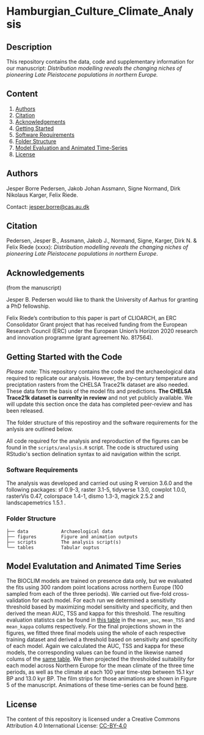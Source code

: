 # Hamburgian_Culture_Climate_Analysis

## Description

This repository contains the data, code and supplementary information for our manuscript: _Distribution modelling reveals the changing niches of pioneering Late Pleistocene populations in northern Europe._

## Content
1. [Authors](#Authors)
2. [Citation](#Citation)
3. [Acknowledgements](#Acknowledgements)
4. [Getting Started](#Getting-Started-with-the-Code)
5. [Software Requirements](#Software-Requirements)
6. [Folder Structure](#folder-structure)
7. [Model Evaluation and Animated Time-Series](#model-evaluation-and-animated-time-series)
8. [License](#License)

## Authors
Jesper Borre Pedersen, Jakob Johan Assmann, Signe Normand, Dirk Nikolaus Karger, Felix Riede.

Contact: jesper.borre@cas.au.dk

## Citation

Pedersen, Jesper B., Assmann, Jakob J., Normand, Signe, Karger, Dirk N. & Felix Riede (xxxx): _Distribution modelling reveals the changing niches of pioneering Late Pleistocene populations in northern Europe_.

## Acknowledgements
(from the manuscript)

Jesper B. Pedersen would like to thank the University of Aarhus for granting a PhD fellowship.

Felix Riede’s contribution to this paper is part of CLIOARCH, an ERC Consolidator Grant project that has received funding from the European Research Council (ERC) under the European Union’s Horizon 2020 research and innovation programme (grant agreement No. 817564).

## Getting Started with the Code
_Please note:_ This repository contains the code and the archaeological data required to replicate our analysis. However, the by-century temperature and preciptation rasters from the CHELSA Trace21k dataset are also needed. These data form the basis of the model fits and predictions. __The CHELSA Trace21k dataset is currenlty in review__ and not yet publicly available. We will update this section once the data has completed peer-review and has been released.  

The folder structure of this repostiroy and the software requirements for the anlysis are outlined below. 

All code required for the analysis and reproduction of the figures can be found in the `scripts/analysis.R` script. The code is structured using RStudio's section delination syntax to aid navigation within the script. 

### Software Requirements
The analysis was developed and carried out using R version 3.6.0 and the following packages: sf 0.9-3, raster 3.1-5, tidyverse 1.3.0, cowplot 1.0.0, rasterVis 0.47, colorspace 1.4-1, dismo 1.3-3, magick 2.5.2 and landscapemetrics 1.5.1 .

### Folder Structure

```
├── data            Archaeological data       
├── figures         Figure and animation outputs
├── scripts         The analysis script(s)
└── tables          Tabular ouptus
```

## Model Evalutation and Animated Time Series
The BIOCLIM models are trained on presence data only, but we evaluated the fits using 300 random point locations across northern Europe (100 sampled from each of the three periods). We carried out five-fold cross-validation for each model. For each run we determined a sensitivity threshold based by maximizing model sensitivity and specificity, and then derived the mean AUC, TSS and kappa for this threshold. The resulting evaluation statistcs can be found in [this table](https://github.com/JesperBorrePedersen/Hamburgian_Culture_Climate_Analysis/blob/master/tables/model_evaluation.csv) in the `mean_auc`, `mean_TSS` and `mean_kappa` colums respectively. For the final projections shown in the figures, we fitted three final models using the whole of each respective training dataset and derived a threshold based on sensitivity and specificity of each model. Again we calculated the AUC, TSS and kappa for these models, the corresponding values can be found in the likewise named colums of the [same table](https://github.com/JesperBorrePedersen/Hamburgian_Culture_Climate_Analysis/blob/master/tables/model_evaluation.csv). We then projected the thresholded suitability for each model across Northern Europe for the mean climate of the three time periods, as well as the climate at each 100 year time-step between 15.1 kyr BP and 13.0 kyr BP. The film strips for those animations are shown in Figure 5 of the manuscript. Animations of these time-series can be found [here](/figures/animations.md).

## License
The content of this repository is licensed under a Creative Commons Attribution 4.0 International License: [CC-BY-4.0](http://creativecommons.org/licenses/by/4.0/)
